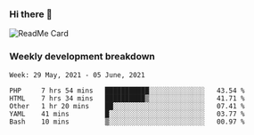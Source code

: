 ### Hi there 👋

<!--
**itzcy/itzcy** is a ✨ _special_ ✨ repository because its `README.md` (this file) appears on your GitHub profile.

Here are some ideas to get you started:

- 🔭 I’m currently working on ...
- 🌱 I’m currently learning ...
- 👯 I’m looking to collaborate on ...
- 🤔 I’m looking for help with ...
- 💬 Ask me about ...
- 📫 How to reach me: ...
- 😄 Pronouns: ...
- ⚡ Fun fact: ...
-->
![ReadMe Card](https://github-readme-stats.vercel.app/api?username=itzcy&show_icons=true&title_color=2d3198&icon_color=797cb8&text_color=24292e&bg_color=f6f8fa)

### Weekly development breakdown
<!--START_SECTION:waka-->
```text
Week: 29 May, 2021 - 05 June, 2021

PHP     7 hrs 54 mins   ███████████░░░░░░░░░░░░░░   43.54 % 
HTML    7 hrs 34 mins   ██████████▒░░░░░░░░░░░░░░   41.71 % 
Other   1 hr 20 mins    ██░░░░░░░░░░░░░░░░░░░░░░░   07.41 % 
YAML    41 mins         █░░░░░░░░░░░░░░░░░░░░░░░░   03.77 % 
Bash    10 mins         ▒░░░░░░░░░░░░░░░░░░░░░░░░   00.97 % 
```
<!--END_SECTION:waka-->
